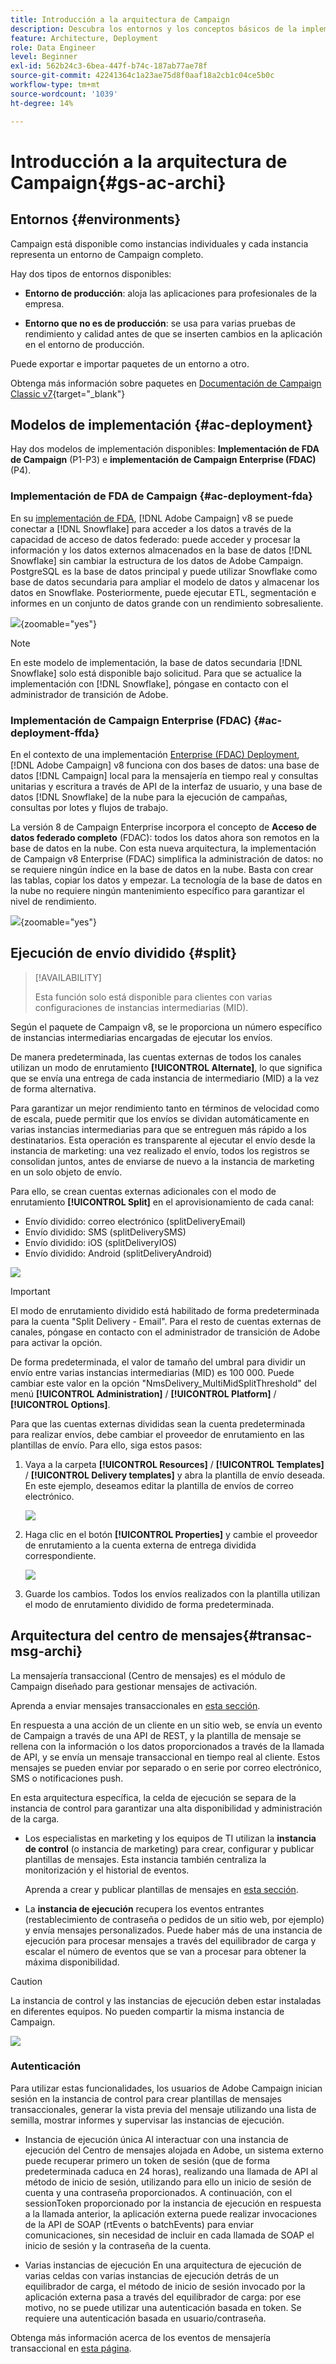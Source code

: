 ```yaml
---
title: Introducción a la arquitectura de Campaign
description: Descubra los entornos y los conceptos básicos de la implementación, incluido cómo informar sobre un entorno de campaña.
feature: Architecture, Deployment
role: Data Engineer
level: Beginner
exl-id: 562b24c3-6bea-447f-b74c-187ab77ae78f
source-git-commit: 42241364c1a23ae75d8f0aaf18a2cb1c04ce5b0c
workflow-type: tm+mt
source-wordcount: '1039'
ht-degree: 14%

---
```


# Introducción a la arquitectura de Campaign{#gs-ac-archi}

## Entornos {#environments}

Campaign está disponible como instancias individuales y cada instancia representa un entorno de Campaign completo.

Hay dos tipos de entornos disponibles:

* **Entorno de producción**: aloja las aplicaciones para profesionales de la empresa.

* **Entorno que no es de producción**: se usa para varias pruebas de rendimiento y calidad antes de que se inserten cambios en la aplicación en el entorno de producción.

Puede exportar e importar paquetes de un entorno a otro.

Obtenga más información sobre paquetes en [Documentación de Campaign Classic v7](https://experienceleague.adobe.com/docs/campaign-classic/using/getting-started/administration-basics/working-with-data-packages.html){target="_blank"}

## Modelos de implementación {#ac-deployment}

Hay dos modelos de implementación disponibles: **Implementación de FDA de Campaign** (P1-P3) e **implementación de Campaign Enterprise (FDAC)** (P4).

### Implementación de FDA de Campaign {#ac-deployment-fda}

En su [implementación de FDA](fda-deployment.md), [!DNL Adobe Campaign] v8 se puede conectar a [!DNL Snowflake] para acceder a los datos a través de la capacidad de acceso de datos federado: puede acceder y procesar la información y los datos externos almacenados en la base de datos [!DNL Snowflake] sin cambiar la estructura de los datos de Adobe Campaign. PostgreSQL es la base de datos principal y puede utilizar Snowflake como base de datos secundaria para ampliar el modelo de datos y almacenar los datos en Snowflake. Posteriormente, puede ejecutar ETL, segmentación e informes en un conjunto de datos grande con un rendimiento sobresaliente.


![](assets/P1-P3-architecture.png){zoomable="yes"}

>[!NOTE]
>
>En este modelo de implementación, la base de datos secundaria [!DNL Snowflake] solo está disponible bajo solicitud. Para que se actualice la implementación con [!DNL Snowflake], póngase en contacto con el administrador de transición de Adobe.
>

### Implementación de Campaign Enterprise (FDAC) {#ac-deployment-ffda}

En el contexto de una implementación [Enterprise (FDAC) Deployment](enterprise-deployment.md), [!DNL Adobe Campaign] v8 funciona con dos bases de datos: una base de datos [!DNL Campaign] local para la mensajería en tiempo real y consultas unitarias y escritura a través de API de la interfaz de usuario, y una base de datos [!DNL Snowflake] de la nube para la ejecución de campañas, consultas por lotes y flujos de trabajo.

La versión 8 de Campaign Enterprise incorpora el concepto de **Acceso de datos federado completo** (FDAC): todos los datos ahora son remotos en la base de datos en la nube. Con esta nueva arquitectura, la implementación de Campaign v8 Enterprise (FDAC) simplifica la administración de datos: no se requiere ningún índice en la base de datos en la nube. Basta con crear las tablas, copiar los datos y empezar. La tecnología de la base de datos en la nube no requiere ningún mantenimiento específico para garantizar el nivel de rendimiento.

![](assets/P4-architecture.png){zoomable="yes"}


## Ejecución de envío dividido {#split}

>[!AVAILABILITY]
>
>Esta función solo está disponible para clientes con varias configuraciones de instancias intermediarias (MID).

Según el paquete de Campaign v8, se le proporciona un número específico de instancias intermediarias encargadas de ejecutar los envíos.

De manera predeterminada, las cuentas externas de todos los canales utilizan un modo de enrutamiento **[!UICONTROL Alternate]**, lo que significa que se envía una entrega de cada instancia de intermediario (MID) a la vez de forma alternativa.

Para garantizar un mejor rendimiento tanto en términos de velocidad como de escala, puede permitir que los envíos se dividan automáticamente en varias instancias intermediarias para que se entreguen más rápido a los destinatarios. Esta operación es transparente al ejecutar el envío desde la instancia de marketing: una vez realizado el envío, todos los registros se consolidan juntos, antes de enviarse de nuevo a la instancia de marketing en un solo objeto de envío.

Para ello, se crean cuentas externas adicionales con el modo de enrutamiento **[!UICONTROL Split]** en el aprovisionamiento de cada canal:

* Envío dividido: correo electrónico (splitDeliveryEmail)
* Envío dividido: SMS (splitDeliverySMS)
* Envío dividido: iOS (splitDeliveryIOS)
* Envío dividido: Android (splitDeliveryAndroid)

![](assets/splitted-delivery.png)

>[!IMPORTANT]
>
>El modo de enrutamiento dividido está habilitado de forma predeterminada para la cuenta &quot;Split Delivery - Email&quot;. Para el resto de cuentas externas de canales, póngase en contacto con el administrador de transición de Adobe para activar la opción.
>
>De forma predeterminada, el valor de tamaño del umbral para dividir un envío entre varias instancias intermediarias (MID) es 100 000. Puede cambiar este valor en la opción &quot;NmsDelivery_MultiMidSplitThreshold&quot; del menú **[!UICONTROL Administration]** / **[!UICONTROL Platform]** / **[!UICONTROL Options]**.

Para que las cuentas externas divididas sean la cuenta predeterminada para realizar envíos, debe cambiar el proveedor de enrutamiento en las plantillas de envío. Para ello, siga estos pasos:

1. Vaya a la carpeta **[!UICONTROL Resources]** / **[!UICONTROL Templates]** / **[!UICONTROL Delivery templates]** y abra la plantilla de envío deseada. En este ejemplo, deseamos editar la plantilla de envíos de correo electrónico.

   ![](assets/split-default-list.png)

1. Haga clic en el botón **[!UICONTROL Properties]** y cambie el proveedor de enrutamiento a la cuenta externa de entrega dividida correspondiente.

   ![](assets/split-default-delivery.png)

1. Guarde los cambios. Todos los envíos realizados con la plantilla utilizan el modo de enrutamiento dividido de forma predeterminada.

<!--In addition, you can select split external accounts as the default routing provider for all future delivery templates. To do this, change the value of the **[!UICONTROL xtkoption NmsBroadcast_DefaultProvider]** option to the name of the split account.

![](assets/split-default-options.png) -->

## Arquitectura del centro de mensajes{#transac-msg-archi}

La mensajería transaccional (Centro de mensajes) es el módulo de Campaign diseñado para gestionar mensajes de activación.

Aprenda a enviar mensajes transaccionales en [esta sección](../send/transactional.md).

En respuesta a una acción de un cliente en un sitio web, se envía un evento de Campaign a través de una API de REST, y la plantilla de mensaje se rellena con la información o los datos proporcionados a través de la llamada de API, y se envía un mensaje transaccional en tiempo real al cliente. Estos mensajes se pueden enviar por separado o en serie por correo electrónico, SMS o notificaciones push.

En esta arquitectura específica, la celda de ejecución se separa de la instancia de control para garantizar una alta disponibilidad y administración de la carga.

* Los especialistas en marketing y los equipos de TI utilizan la **instancia de control** (o instancia de marketing) para crear, configurar y publicar plantillas de mensajes. Esta instancia también centraliza la monitorización y el historial de eventos.

  Aprenda a crear y publicar plantillas de mensajes en [esta sección](../send/transactional.md).

* La **instancia de ejecución** recupera los eventos entrantes (restablecimiento de contraseña o pedidos de un sitio web, por ejemplo) y envía mensajes personalizados. Puede haber más de una instancia de ejecución para procesar mensajes a través del equilibrador de carga y escalar el número de eventos que se van a procesar para obtener la máxima disponibilidad.

>[!CAUTION]
>
>La instancia de control y las instancias de ejecución deben estar instaladas en diferentes equipos. No pueden compartir la misma instancia de Campaign.

![](assets/messagecenter_diagram.png)

### Autenticación

Para utilizar estas funcionalidades, los usuarios de Adobe Campaign inician sesión en la instancia de control para crear plantillas de mensajes transaccionales, generar la vista previa del mensaje utilizando una lista de semilla, mostrar informes y supervisar las instancias de ejecución.

* Instancia de ejecución única
Al interactuar con una instancia de ejecución del Centro de mensajes alojada en Adobe, un sistema externo puede recuperar primero un token de sesión (que de forma predeterminada caduca en 24 horas), realizando una llamada de API al método de inicio de sesión, utilizando para ello un inicio de sesión de cuenta y una contraseña proporcionados.
A continuación, con el sessionToken proporcionado por la instancia de ejecución en respuesta a la llamada anterior, la aplicación externa puede realizar invocaciones de la API de SOAP (rtEvents o batchEvents) para enviar comunicaciones, sin necesidad de incluir en cada llamada de SOAP el inicio de sesión y la contraseña de la cuenta.

* Varias instancias de ejecución
En una arquitectura de ejecución de varias celdas con varias instancias de ejecución detrás de un equilibrador de carga, el método de inicio de sesión invocado por la aplicación externa pasa a través del equilibrador de carga: por ese motivo, no se puede utilizar una autenticación basada en token. Se requiere una autenticación basada en usuario/contraseña.

Obtenga más información acerca de los eventos de mensajería transaccional en [esta página](../send/event-processing.md).
